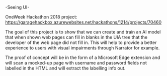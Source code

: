 -Seeing UI-

OneWeek Hackathon 2018 project: https://garagehackbox.azurewebsites.net/hackathons/1214/projects/70460

The goal of this project is to show that we can create and train an AI model that when shown web pages can fill in blanks in the UIA tree that the developer of the web page did not fill in. This will help to provide a better experience to users with visual impairments through Narrator for example. 

The proof of concept will be in the form of a Microsoft Edge extension and will scan a mocked-up page with username and password fields not labelled in the HTML and will extract the labelling info out.
